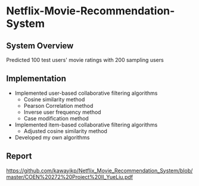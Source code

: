 # Netflix-Movie-Recommendation-System

## System Overview
Predicted 100 test users' movie ratings with 200 sampling users

## Implementation
- Implemented user-based collaborative filtering algorithms
  - Cosine similarity method
  - Pearson Correlation method
  - Inverse user frequency method
  - Case modification method
- Implemented item-based collaborative filtering algorithms
  - Adjusted cosine similarity method
- Developed my own algorithms

## Report
https://github.com/kawayikp/Netflix_Movie_Recommendation_System/blob/master/COEN%20272%20Project%20II_YueLiu.pdf
